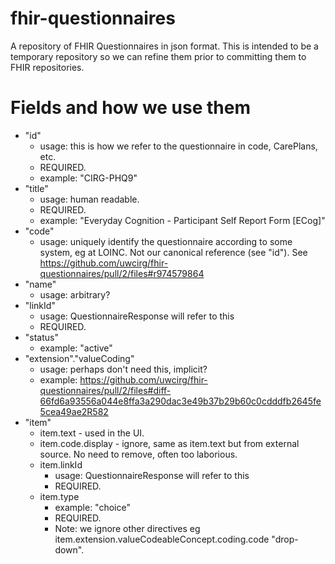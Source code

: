 # fhir-questionnaires
A repository of FHIR Questionnaires in json format. This is intended to be a temporary repository so we can refine them prior to committing them to FHIR repositories.

# Fields and how we use them
- "id"
   - usage: this is how we refer to the questionnaire in code, CarePlans, etc.
   - REQUIRED.
   - example: "CIRG-PHQ9"
- "title"
   - usage: human readable.
   - REQUIRED.
   - example: "Everyday Cognition - Participant Self Report Form [ECog]"
- "code"
   - usage: uniquely identify the questionnaire according to some system, eg at LOINC. Not our canonical reference (see "id"). See https://github.com/uwcirg/fhir-questionnaires/pull/2/files#r974579864
- "name"
   - usage: arbitrary?
- "linkId"
   - usage: QuestionnaireResponse will refer to this
   - REQUIRED.
- "status"
   - example: "active"
- "extension"."valueCoding"
   - usage: perhaps don't need this, implicit?
   - example: https://github.com/uwcirg/fhir-questionnaires/pull/2/files#diff-66fd6a93556a044e8ffa3a290dac3e49b37b29b60c0cdddfb2645fe5cea49ae2R582 
- "item"
  - item.text - used in the UI.
  - item.code.display - ignore, same as item.text but from external source. No need to remove, often too laborious.
  - item.linkId
     - usage: QuestionnaireResponse will refer to this
     - REQUIRED.
  - item.type
     - example: "choice"
     - REQUIRED.
     - Note: we ignore other directives eg item.extension.valueCodeableConcept.coding.code "drop-down".  
